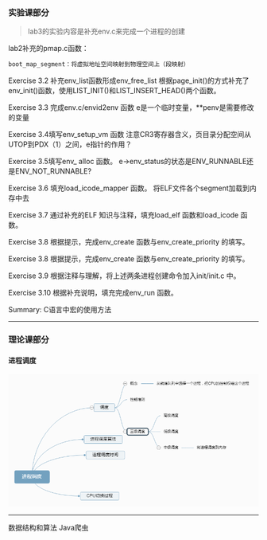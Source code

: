 ### 实验课部分
>lab3的实验内容是补充env.c来完成一个进程的创建

lab2补充的pmap.c函数：
```c 
boot_map_segment：将虚拟地址空间映射到物理空间上（段映射）
```

Exercise 3.2 补充env_list函数形成env_free_list
根据page_init()的方式补充了env_init()函数，使用LIST_INIT()和LIST_INSERT_HEAD()两个函数。

Exercise 3.3 完成env.c/envid2env 函数
e是一个临时变量，\**penv是需要修改的变量

Exercise 3.4填写env_setup_vm 函数
注意CR3寄存器含义，页目录分配空间从UTOP到PDX（1）之间，e指针的作用？

Exercise 3.5填写env_ alloc 函数。
e->env_status的状态是ENV_RUNNABLE还是ENV_NOT_RUNNABLE?

Exercise 3.6 填充load_icode_mapper 函数。
将ELF文件各个segment加载到内存中去

Exercise 3.7 通过补充的ELF 知识与注释，填充load_elf 函数和load_icode 函数。

Exercise 3.8 根据提示，完成env_create 函数与env_create_priority 的填写。

Exercise 3.8 根据提示，完成env_create 函数与env_create_priority 的填写。

Exercise 3.9 根据注释与理解，将上述两条进程创建命令加入init/init.c 中。

Exercise 3.10 根据补充说明，填充完成env_run 函数。

Summary:
C语言中宏的使用方法

---
### 理论课部分
#### 进程调度
![测试][1]


  [1]: ./images/%E8%BF%9B%E7%A8%8B%E8%B0%83%E5%BA%A6.png "进程调度"
  
  ---
  数据结构和算法
  Java爬虫